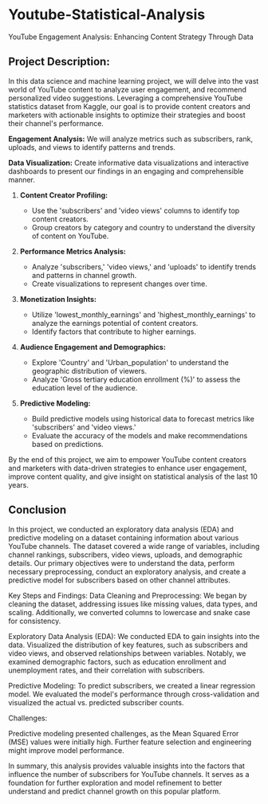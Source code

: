 # Youtube-Statistical-Analysis
YouTube Engagement Analysis: Enhancing Content Strategy Through Data

## Project Description:

In this data science and machine learning project, we will delve into the vast world of YouTube content to analyze user engagement, and recommend personalized video suggestions. Leveraging a comprehensive YouTube statistics dataset from Kaggle, our goal is to provide content creators and marketers with actionable insights to optimize their strategies and boost their channel's performance.

**Engagement Analysis:** We will analyze metrics such as subscribers, rank, uploads, and views to identify patterns and trends.

**Data Visualization:** Create informative data visualizations and interactive dashboards to present our findings in an engaging and comprehensible manner.

1. **Content Creator Profiling:**
   - Use the 'subscribers' and 'video views' columns to identify top content creators.
   - Group creators by category and country to understand the diversity of content on YouTube.


2. **Performance Metrics Analysis:**
   - Analyze 'subscribers,' 'video views,' and 'uploads' to identify trends and patterns in channel growth.
   - Create visualizations to represent changes over time.


3. **Monetization Insights:**
   - Utilize 'lowest_monthly_earnings' and 'highest_monthly_earnings' to analyze the earnings potential of content creators.
   - Identify factors that contribute to higher earnings.


4. **Audience Engagement and Demographics:**
   - Explore 'Country' and 'Urban_population' to understand the geographic distribution of viewers.
   - Analyze 'Gross tertiary education enrollment (%)' to assess the education level of the audience.


5. **Predictive Modeling:**
   - Build predictive models using historical data to forecast metrics like 'subscribers' and 'video views.'
   - Evaluate the accuracy of the models and make recommendations based on predictions.

By the end of this project, we aim to empower YouTube content creators and marketers with data-driven strategies to enhance user engagement, improve content quality, and give insight on statistical analysis of the last 10 years.

## Conclusion
In this project, we conducted an exploratory data analysis (EDA) and predictive modeling on a dataset containing information about various YouTube channels. The dataset covered a wide range of variables, including channel rankings, subscribers, video views, uploads, and demographic details. Our primary objectives were to understand the data, perform necessary preprocessing, conduct an exploratory analysis, and create a predictive model for subscribers based on other channel attributes.

Key Steps and Findings:
Data Cleaning and Preprocessing: We began by cleaning the dataset, addressing issues like missing values, data types, and scaling. Additionally, we converted columns to lowercase and snake case for consistency.

Exploratory Data Analysis (EDA): We conducted EDA to gain insights into the data. Visualized the distribution of key features, such as subscribers and video views, and observed relationships between variables. Notably, we examined demographic factors, such as education enrollment and unemployment rates, and their correlation with subscribers.

Predictive Modeling: To predict subscribers, we created a linear regression model. We evaluated the model's performance through cross-validation and visualized the actual vs. predicted subscriber counts.

Challenges:

Predictive modeling presented challenges, as the Mean Squared Error (MSE) values were initially high. Further feature selection and engineering might improve model performance.

In summary, this analysis provides valuable insights into the factors that influence the number of subscribers for YouTube channels. It serves as a foundation for further exploration and model refinement to better understand and predict channel growth on this popular platform.

